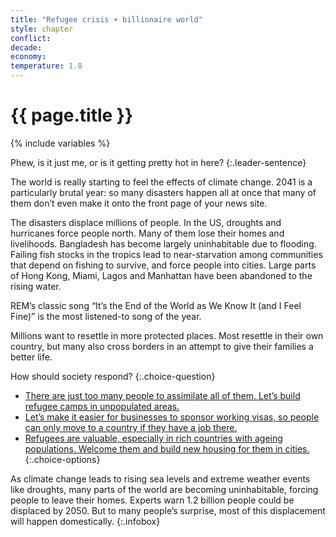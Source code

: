 ```yaml
---
title: "Refugee crisis + billionaire world"
style: chapter
conflict: 
decade: 
economy: 
temperature: 1.8
---
```


<h1>{{ page.title }}</h1>

{% include variables %}

Phew, is it just me, or is it getting pretty hot in here?
{:.leader-sentence}

The world is really starting to feel the effects of climate change. 2041 is a particularly brutal year: so many disasters happen all at once that many of them don’t even make it onto the front page of your news site.

The disasters displace millions of people. In the US, droughts and hurricanes force people north. Many of them lose their homes and livelihoods. Bangladesh has become largely uninhabitable due to flooding. Failing fish stocks in the tropics lead to near-starvation among communities that depend on fishing to survive, and force people into cities. Large parts of Hong Kong, Miami, Lagos and Manhattan have been abandoned to the rising water.

REM’s classic song “It’s the End of the World as We Know It (and I Feel Fine)” is the most listened-to song of the year.

Millions want to resettle in more protected places. Most resettle in their own country, but many also cross borders in an attempt to give their families a better life.

How should society respond?
{:.choice-question}

- [There are just too many people to assimilate all of them. Let’s build refugee camps in unpopulated areas.](chapter_permanent-refugee-camps.html)
- [Let’s make it easier for businesses to sponsor working visas, so people can only move to a country if they have a job there.](chapter_employment-as-citizenship.html)
- [Refugees are valuable, especially in rich countries with ageing populations. Welcome them and build new housing for them in cities.](chapter_increasing-densification.html)
{:.choice-options}

As climate change leads to rising sea levels and extreme weather events like droughts, many parts of the world are becoming uninhabitable, forcing people to leave their homes. Experts warn 1.2 billion people could be displaced by 2050. But to many people’s surprise, most of this displacement will happen domestically.
{:.infobox}
